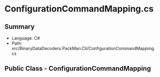 ﻿# ConfigurationCommandMapping.cs

## Summary

* Language: C#
* Path: src/BinaryDataDecoders.PackMan.Cli/ConfigurationCommandMapping.cs

## Public Class - ConfigurationCommandMapping

